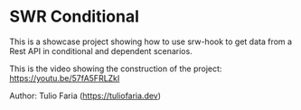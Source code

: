 # SWR Conditional

This is a showcase project showing how to use srw-hook to get data from a Rest API in conditional and dependent scenarios.

This is the video showing the construction of the project:
https://youtu.be/57fA5FRLZkI

Author: Tulio Faria (https://tuliofaria.dev)
